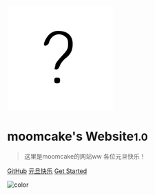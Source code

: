 ![logo](/icon.svg)

# moomcake's Website<small>1.0</small>

> 这里是moomcake的网站ww
> 各位元旦快乐！

[GitHub](https://github.com/moomcakesleep/moomcakesleep.github.io)
[元旦快乐](元旦快乐.md)
[Get Started](#什麼都沒有的首頁)

![color](#f0f0f0)
